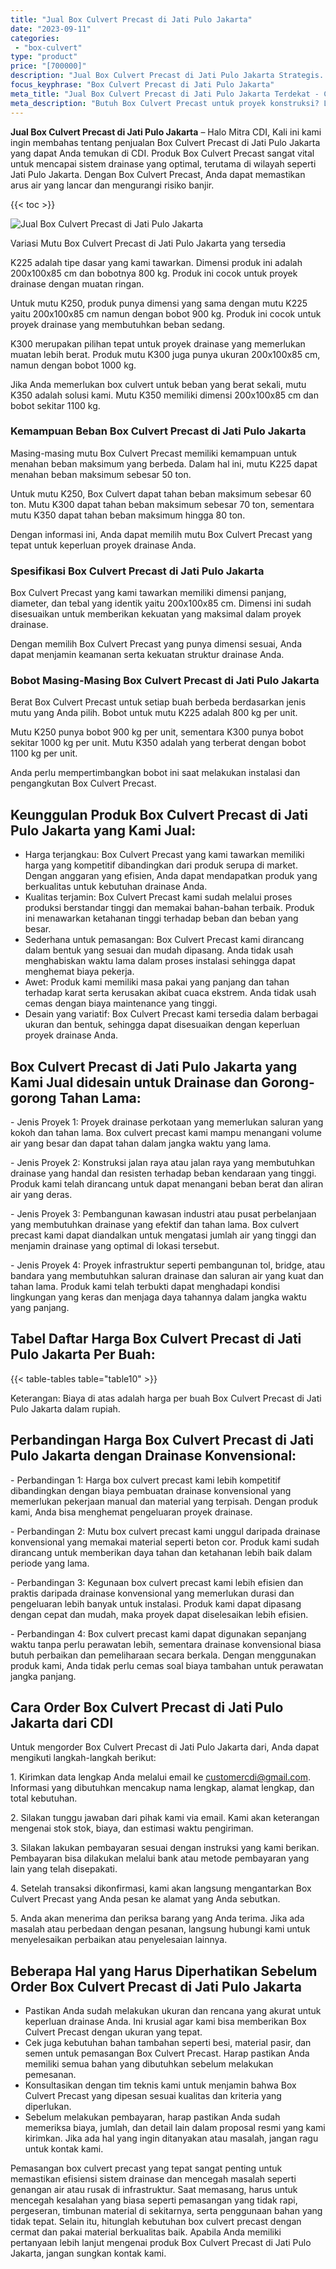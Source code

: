 ```yaml
---
title: "Jual Box Culvert Precast di Jati Pulo Jakarta"
date: "2023-09-11"
categories:
 - "box-culvert"
type: "product"
price: "[700000]"
description: "Jual Box Culvert Precast di Jati Pulo Jakarta Strategis. Box Culvert Precast ini merupakan pilihan prima dalam proyek pembangunan sebagai bahan infrastruktur yang prima dan tahan lama. Konsultasikan kebutuhan Anda sekarang."
focus_keyphrase: "Box Culvert Precast di Jati Pulo Jakarta"
meta_title: "Jual Box Culvert Precast di Jati Pulo Jakarta Terdekat - CDI"
meta_description: "Butuh Box Culvert Precast untuk proyek konstruksi? Layanan profesional kami siap membantu dengan kualitas premium. Klik untuk penawaran istimewa."
---
```


**Jual Box Culvert Precast di Jati Pulo Jakarta** – Halo Mitra CDI, Kali ini kami ingin membahas tentang penjualan Box Culvert Precast di Jati Pulo Jakarta yang dapat Anda temukan di CDI. Produk Box Culvert Precast sangat vital untuk mencapai sistem drainase yang optimal, terutama di wilayah seperti Jati Pulo Jakarta. Dengan Box Culvert Precast, Anda dapat memastikan arus air yang lancar dan mengurangi risiko banjir.

{{< toc >}}

![Jual Box Culvert Precast di Jati Pulo Jakarta](/images/box-culvert/box-culvert-04.jpg)

Variasi Mutu Box Culvert Precast di Jati Pulo Jakarta yang tersedia

K225 adalah tipe dasar yang kami tawarkan. Dimensi produk ini adalah 200x100x85 cm dan bobotnya 800 kg. Produk ini cocok untuk proyek drainase dengan muatan ringan.

Untuk mutu K250, produk punya dimensi yang sama dengan mutu K225 yaitu 200x100x85 cm namun dengan bobot 900 kg. Produk ini cocok untuk proyek drainase yang membutuhkan beban sedang.

K300 merupakan pilihan tepat untuk proyek drainase yang memerlukan muatan lebih berat. Produk mutu K300 juga punya ukuran 200x100x85 cm, namun dengan bobot 1000 kg.

Jika Anda memerlukan box culvert untuk beban yang berat sekali, mutu K350 adalah solusi kami. Mutu K350 memiliki dimensi 200x100x85 cm dan bobot sekitar 1100 kg.

### Kemampuan Beban Box Culvert Precast di Jati Pulo Jakarta

Masing-masing mutu Box Culvert Precast memiliki kemampuan untuk menahan beban maksimum yang berbeda. Dalam hal ini, mutu K225 dapat menahan beban maksimum sebesar 50 ton.

Untuk mutu K250, Box Culvert dapat tahan beban maksimum sebesar 60 ton. Mutu K300 dapat tahan beban maksimum sebesar 70 ton, sementara mutu K350 dapat tahan beban maksimum hingga 80 ton.

Dengan informasi ini, Anda dapat memilih mutu Box Culvert Precast yang tepat untuk keperluan proyek drainase Anda.

### Spesifikasi Box Culvert Precast di Jati Pulo Jakarta

Box Culvert Precast yang kami tawarkan memiliki dimensi panjang, diameter, dan tebal yang identik yaitu 200x100x85 cm. Dimensi ini sudah disesuaikan untuk memberikan kekuatan yang maksimal dalam proyek drainase.

Dengan memilih Box Culvert Precast yang punya dimensi sesuai, Anda dapat menjamin keamanan serta kekuatan struktur drainase Anda.

### Bobot Masing-Masing Box Culvert Precast di Jati Pulo Jakarta

Berat Box Culvert Precast untuk setiap buah berbeda berdasarkan jenis mutu yang Anda pilih. Bobot untuk mutu K225 adalah 800 kg per unit.

Mutu K250 punya bobot 900 kg per unit, sementara K300 punya bobot sekitar 1000 kg per unit. Mutu K350 adalah yang terberat dengan bobot 1100 kg per unit.

Anda perlu mempertimbangkan bobot ini saat melakukan instalasi dan pengangkutan Box Culvert Precast.

## Keunggulan Produk Box Culvert Precast di Jati Pulo Jakarta yang Kami Jual:

*   Harga terjangkau: Box Culvert Precast yang kami tawarkan memiliki harga yang kompetitif dibandingkan dari produk serupa di market. Dengan anggaran yang efisien, Anda dapat mendapatkan produk yang berkualitas untuk kebutuhan drainase Anda.
*   Kualitas terjamin: Box Culvert Precast kami sudah melalui proses produksi berstandar tinggi dan memakai bahan-bahan terbaik. Produk ini menawarkan ketahanan tinggi terhadap beban dan beban yang besar.
*   Sederhana untuk pemasangan: Box Culvert Precast kami dirancang dalam bentuk yang sesuai dan mudah dipasang. Anda tidak usah menghabiskan waktu lama dalam proses instalasi sehingga dapat menghemat biaya pekerja.
*   Awet: Produk kami memiliki masa pakai yang panjang dan tahan terhadap karat serta kerusakan akibat cuaca ekstrem. Anda tidak usah cemas dengan biaya maintenance yang tinggi.
*   Desain yang variatif: Box Culvert Precast kami tersedia dalam berbagai ukuran dan bentuk, sehingga dapat disesuaikan dengan keperluan proyek drainase Anda.

## Box Culvert Precast di Jati Pulo Jakarta yang Kami Jual didesain untuk Drainase dan Gorong-gorong Tahan Lama:

\- Jenis Proyek 1: Proyek drainase perkotaan yang memerlukan saluran yang kokoh dan tahan lama. Box culvert precast kami mampu menangani volume air yang besar dan dapat tahan dalam jangka waktu yang lama.

\- Jenis Proyek 2: Konstruksi jalan raya atau jalan raya yang membutuhkan drainase yang handal dan resisten terhadap beban kendaraan yang tinggi. Produk kami telah dirancang untuk dapat menangani beban berat dan aliran air yang deras.

\- Jenis Proyek 3: Pembangunan kawasan industri atau pusat perbelanjaan yang membutuhkan drainase yang efektif dan tahan lama. Box culvert precast kami dapat diandalkan untuk mengatasi jumlah air yang tinggi dan menjamin drainase yang optimal di lokasi tersebut.

\- Jenis Proyek 4: Proyek infrastruktur seperti pembangunan tol, bridge, atau bandara yang membutuhkan saluran drainase dan saluran air yang kuat dan tahan lama. Produk kami telah terbukti dapat menghadapi kondisi lingkungan yang keras dan menjaga daya tahannya dalam jangka waktu yang panjang.

## Tabel Daftar Harga Box Culvert Precast di Jati Pulo Jakarta Per Buah:

{{< table-tables table="table10" >}}

Keterangan: Biaya di atas adalah harga per buah Box Culvert Precast di Jati Pulo Jakarta dalam rupiah.

## Perbandingan Harga Box Culvert Precast di Jati Pulo Jakarta dengan Drainase Konvensional:

\- Perbandingan 1: Harga box culvert precast kami lebih kompetitif dibandingkan dengan biaya pembuatan drainase konvensional yang memerlukan pekerjaan manual dan material yang terpisah. Dengan produk kami, Anda bisa menghemat pengeluaran proyek drainase.

\- Perbandingan 2: Mutu box culvert precast kami unggul daripada drainase konvensional yang memakai material seperti beton cor. Produk kami sudah dirancang untuk memberikan daya tahan dan ketahanan lebih baik dalam periode yang lama.

\- Perbandingan 3: Kegunaan box culvert precast kami lebih efisien dan praktis daripada drainase konvensional yang memerlukan durasi dan pengeluaran lebih banyak untuk instalasi. Produk kami dapat dipasang dengan cepat dan mudah, maka proyek dapat diselesaikan lebih efisien.

\- Perbandingan 4: Box culvert precast kami dapat digunakan sepanjang waktu tanpa perlu perawatan lebih, sementara drainase konvensional biasa butuh perbaikan dan pemeliharaan secara berkala. Dengan menggunakan produk kami, Anda tidak perlu cemas soal biaya tambahan untuk perawatan jangka panjang.

## Cara Order Box Culvert Precast di Jati Pulo Jakarta dari CDI

Untuk mengorder Box Culvert Precast di Jati Pulo Jakarta dari, Anda dapat mengikuti langkah-langkah berikut:

1\.  Kirimkan data lengkap Anda melalui email ke customercdi@gmail.com. Informasi yang dibutuhkan mencakup nama lengkap, alamat lengkap, dan total kebutuhan.

2\.  Silakan tunggu jawaban dari pihak kami via email. Kami akan keterangan mengenai stok stok, biaya, dan estimasi waktu pengiriman.

3\.  Silakan lakukan pembayaran sesuai dengan instruksi yang kami berikan. Pembayaran bisa dilakukan melalui bank atau metode pembayaran yang lain yang telah disepakati.

4\.  Setelah transaksi dikonfirmasi, kami akan langsung mengantarkan Box Culvert Precast yang Anda pesan ke alamat yang Anda sebutkan.

5\.  Anda akan menerima dan periksa barang yang Anda terima. Jika ada masalah atau perbedaan dengan pesanan, langsung hubungi kami untuk menyelesaikan perbaikan atau penyelesaian lainnya.

## Beberapa Hal yang Harus Diperhatikan Sebelum Order Box Culvert Precast di Jati Pulo Jakarta

*   Pastikan Anda sudah melakukan ukuran dan rencana yang akurat untuk keperluan drainase Anda. Ini krusial agar kami bisa memberikan Box Culvert Precast dengan ukuran yang tepat.
*   Cek juga kebutuhan bahan tambahan seperti besi, material pasir, dan semen untuk pemasangan Box Culvert Precast. Harap pastikan Anda memiliki semua bahan yang dibutuhkan sebelum melakukan pemesanan.
*   Konsultasikan dengan tim teknis kami untuk menjamin bahwa Box Culvert Precast yang dipesan sesuai kualitas dan kriteria yang diperlukan.
*   Sebelum melakukan pembayaran, harap pastikan Anda sudah memeriksa biaya, jumlah, dan detail lain dalam proposal resmi yang kami kirimkan. Jika ada hal yang ingin ditanyakan atau masalah, jangan ragu untuk kontak kami.

Pemasangan box culvert precast yang tepat sangat penting untuk memastikan efisiensi sistem drainase dan mencegah masalah seperti genangan air atau rusak di infrastruktur. Saat memasang, harus untuk mencegah kesalahan yang biasa seperti pemasangan yang tidak rapi, pergeseran, timbunan material di sekitarnya, serta penggunaan bahan yang tidak tepat. Selain itu, hitunglah kebutuhan box culvert precast dengan cermat dan pakai material berkualitas baik. Apabila Anda memiliki pertanyaan lebih lanjut mengenai produk Box Culvert Precast di Jati Pulo Jakarta, jangan sungkan kontak kami.